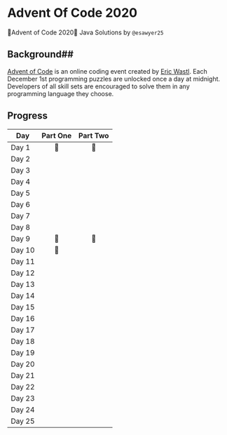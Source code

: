 # Advent Of Code 2020
🎄Advent of Code 2020🎄
Java Solutions by `@esawyer25`

## Background##
[Advent of Code](http://adventofcode.com) is an online coding event created by [Eric Wastl](https://twitter.com/ericwastl). Each December 1st programming puzzles are unlocked once a day at midnight. Developers of all skill sets are encouraged to solve them in any programming language they choose.

## Progress	##
| Day  | Part One | Part Two |
|---|:---:|:---:|
| Day 1|🌟|🌟|
| Day 2| | |
| Day 3| | |
| Day 4| | |
| Day 5| | |
| Day 6| | |
| Day 7| | |
| Day 8| | |
| Day 9| 🌟|🌟|
| Day 10|🌟| |
| Day 11| | |
| Day 12| | |
| Day 13| | |
| Day 14| | |
| Day 15| | |
| Day 16| | |
| Day 17| | |
| Day 18| | |
| Day 19| | |
| Day 20| | |
| Day 21| | |
| Day 22| | |
| Day 23| | |
| Day 24| | |
| Day 25| | |